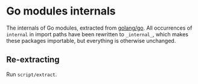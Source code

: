# Go modules internals

The internals of Go modules, extracted from [golang/go](https://github.com/golang/go). All
occurrences of `internal` in import paths have been rewritten to `_internal_`, which makes
these packages importable, but everything is otherwise unchanged.

## Re-extracting

Run `script/extract`.
